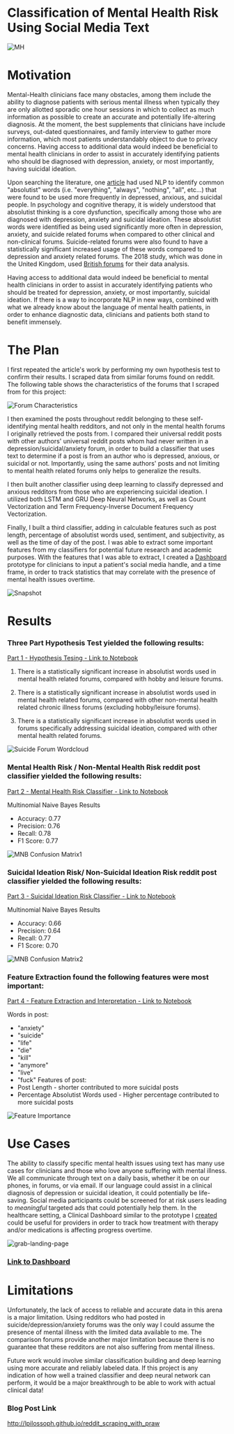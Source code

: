 # Classification of Mental Health Risk Using Social Media Text 
![MH](https://bryantarchway.com/wp-content/uploads/2018/10/MentalHealth_Flickr.jpg)

# Motivation

   Mental-Health clinicians face many obstacles, among them include the ability to diagnose patients with serious mental illness when typically they are only allotted sporadic one hour sessions in which to collect as much information as possible to create an accurate and potentially life-altering diagnosis. At the moment, the best supplements that clinicians have include surveys, out-dated questionnaires, and family interview to gather more information, which most patients understandably object to due to privacy concerns. Having access to additional data would indeed be beneficial to mental health clinicians in order to assist in accurately identifying patients who should be diagnosed with depression, anxiety, or most importantly, having suicidal ideation. 

   Upon searching the literature, one <a href="https://journals.sagepub.com/doi/full/10.1177/2167702617747074">article</a> had used NLP to identify common "absolutist" words (i.e. "everything", "always", "nothing", "all", etc...) that were found to be used more frequently in depressed, anxious, and suicidal people. In psychology and cognitive therapy, it is widely understood that absolutist thinking is a core dysfunction, specifically among those who are diagnosed with depression, anxiety and suicidal ideation. These absolutist words were identified as being used significantly more often in depression, anxiety, and suicide related forums when compared to other clinical and non-clinical forums. Suicide-related forums were also found to have a statistically significant increased usage of these words compared to depression and anxiety related forums. The 2018 study, which was done in the United Kingdom, used <a href="https://journals.sagepub.com/doi/suppl/10.1177/2167702617747074/suppl_file/Table_S1_Supplemental_Material.pdf">British forums</a> for their data analysis.

   Having access to additional data would indeed be beneficial to mental health clinicians in order to assist in accurately identifying patients who should be treated for depression, anxiety, or most importantly, suicidal ideation. If there is a way to incorporate NLP in new ways, combined with what we already know about the language of mental health patients, in order to enhance diagnostic data, clinicians and patients both stand to benefit immensely.


# The Plan

I first repeated the article's work by performing my own hypothesis test to confirm their results. I scraped data from similar forums found on reddit. The following table shows the characteristics of the forums that I scraped from for this project:

![Forum Characteristics](https://i.postimg.cc/K8Y9RJn1/Screen-Shot-2019-04-24-at-12-13-21-PM.png)

I then examined the posts throughout reddit belonging to these self-identifying mental health redditors, and not only in the mental health forums I originally retrieved the posts from. I compared their universal reddit posts with other authors' universal reddit posts whom had never written in a depression/suicidal/anxiety forum, in order to build a classifier that uses text to determine if a post is from an author who is depressed, anxious, or suicidal or not. Importantly, using the same authors' posts and not limiting to mental health related forums only helps to generalize the results.

I then built another classifier using deep learning to classify depressed and anxious redditors from those who are experiencing suicidal ideation. I utilized both LSTM and GRU Deep Neural Networks, as well as Count Vectorization and Term Frequency-Inverse Document Frequency Vectorization.

Finally, I built a third classifier, adding in calculable features such as post length, percentage of absolutist words used, sentiment, and subjectivity, as well as the time of day of the post. I was able to extract some important features from my classifiers for potential future research and academic purposes. With the features that I was able to extract, I created a <a href="https://suicidal-ideation-tracker-tool.herokuapp.com/">Dashboard</a> prototype for clinicians to input a patient's social media handle, and a time frame, in order to track statistics that may correlate with the presence of mental health issues overtime. 

![Snapshot](https://i.postimg.cc/XqwSyvF7/Screen-Shot-2019-04-24-at-9-54-29-PM.png)

# Results

### Three Part Hypothesis Test yielded the following results:
<a href="https://github.com/lpilossoph/Capstone-Project/blob/master/Part%201%20-%20Hypothesis%20Testing.ipynb">Part 1 - Hypothesis Tesing - Link to Notebook</a>

1. There is a statistically significant increase in absolutist words used in mental health related forums, compared with hobby and leisure forums.

2. There is a statistically significant increase in absolutist words used in mental health related forums, compared with other non-mental health related chronic illness forums (excluding hobby/leisure forums).

3. There is a statistically significant increase in absolutist words used in forums specifically addressing suicidal ideation, compared with other mental health related forums.

![Suicide Forum Wordcloud](https://i.postimg.cc/zBBLZHWH/download.png)

### Mental Health Risk / Non-Mental Health Risk reddit post classifier yielded the following results:
<a href="https://github.com/lpilossoph/Capstone-Project/blob/master/Part%202%20-%20Mental%20Health%20Risk%20Classifier.ipynb">Part 2 - Mental Health Risk Classifier - Link to Notebook</a>

Multinomial Naive Bayes Results
* Accuracy:  0.77
* Precision:  0.76
* Recall:  0.78
* F1 Score:  0.77

![MNB Confusion Matrix1](https://i.postimg.cc/3RxHtgGV/download-3.png)


### Suicidal Ideation Risk/ Non-Suicidal Ideation Risk reddit post classifier yielded the following results:
<a href="https://github.com/lpilossoph/Capstone-Project/blob/master/Part%203%20-%20Suicide%20Risk%20Classifier.ipynb">Part 3 - Suicidal Ideation Risk Classifier - Link to Notebook</a>

Multinomial Naive Bayes Results
* Accuracy:  0.66
* Precision:  0.64
* Recall:  0.77
* F1 Score:  0.70

![MNB Confusion Matrix2](https://i.postimg.cc/DyP33jcH/download-4.png)

### Feature Extraction found the following features were most important:
<a href="https://github.com/lpilossoph/Capstone-Project/blob/master/Part%204%20-%20Feature%20Extraction%20.ipynb">Part 4 - Feature Extraction and Interpretation - Link to Notebook</a>

Words in post:
* "anxiety"
* "suicide"
* "life"
* "die"
* "kill"
* "anymore"
* "live"
* "fuck"
Features of post:
* Post Length - shorter contributed to more suicidal posts
* Percentage Absolutist Words used - Higher percentage contributed to more suicidal posts

![Feature Importance](https://i.postimg.cc/XqxLQCwH/download-5.png)

# Use Cases

The ability to classify specific mental health issues using text has many use cases for clinicians and those who love anyone suffering with mental illness. We all communicate through text on a daily basis, whether it be on our phones, in forums, or via email. If our language could assist in a clinical diagnosis of depression or suicidal ideation, it could potentially be life-saving. Social media participants could be screened for at risk users leading to *meaningful* targeted ads that could potentially help them. In the healthcare setting, a Clinical Dashboard similar to the prototype I <a href="https://suicidal-ideation-tracker-tool.herokuapp.com/">created</a> could be useful for providers in order to track how treatment with therapy and/or medications is affecting progress overtime. 

![grab-landing-page](https://s3.gifyu.com/images/screen.gif)
<a href="https://suicidal-ideation-tracker-tool.herokuapp.com/">
   
   ### Link to Dashboard</a>
   
# Limitations

Unfortunately, the lack of access to reliable and accurate data in this arena is a major limitation. Using redditors who had posted in suicide/depression/anxiety forums was the only way I could assume the presence of mental illness with the limited data available to me. The comparison forums provide another major limitation because there is no guarantee that these redditors are not also suffering from mental illness. 

Future work would involve similar classification building and deep learning using more accurate and reliably labeled data. If this project is any indication of how well a trained classifier and deep neural network can perform, it would be a major breakthrough to be able to work with actual clinical data!

### Blog Post Link
http://lpilossoph.github.io/reddit_scraping_with_praw
